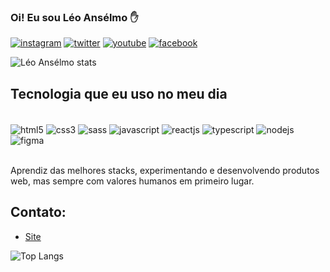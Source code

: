 ### Oi! Eu sou Léo Ansélmo ✋

[![instagram](https://img.shields.io/badge/Instagram-E4405F?style=for-the-badge&logo=instagram&logoColor=white)](https://instagram.com/leonardoanselmo79)
[![twitter](https://img.shields.io/badge/Twitter-1DA1F2?style=for-the-badge&logo=twitter&logoColor=white)](https://twitter.com/barblo)
[![youtube](https://img.shields.io/badge/YouTube-FF0000?style=for-the-badge&logo=youtube&logoColor=white)](https://www.youtube.com/@leoanselmo_)
[![facebook](https://img.shields.io/badge/Facebook-1877F2?style=for-the-badge&logo=facebook&logoColor=white)](https://www.facebook.com/leonardo.anselmo.52/)

![Léo Ansélmo stats](https://github-readme-stats.vercel.app/api?username=leonardoanselmo&show_icons=true&theme=dracula)

## Tecnologia que eu uso no meu dia

<div style="display: inline_block"><br/>
  <img align="center" alt="html5" src="https://img.shields.io/badge/HTML5-E34F26?style=for-the-badge&logo=html5&logoColor=white" />
  <img align="center" alt="css3" src="https://img.shields.io/badge/CSS3-1572B6?style=for-the-badge&logo=css3&logoColor=white" />
  <img align="center" alt="sass" src="https://img.shields.io/badge/Sass-CC6699?style=for-the-badge&logo=sass&logoColor=white" />  
  <img align="center" alt="javascript" src="https://img.shields.io/badge/JavaScript-F7DF1E?style=for-the-badge&logo=javascript&logoColor=black" />
  <img align="center" alt="reactjs" src="https://img.shields.io/badge/React-20232A?style=for-the-badge&logo=react&logoColor=61DAFB" />
  <img align="center" alt="typescript" src="https://img.shields.io/badge/TypeScript-007ACC?style=for-the-badge&logo=typescript&logoColor=white" />  
  <img align="center" alt="nodejs" src="https://img.shields.io/badge/Node.js-43853D?style=for-the-badge&logo=node.js&logoColor=white" />  
  <img align="center" alt="figma" src="https://img.shields.io/badge/Figma-F24E1E?style=for-the-badge&logo=figma&logoColor=white" />    
</div><br/>

Aprendiz das melhores stacks, experimentando e desenvolvendo produtos web, mas sempre com valores humanos em primeiro lugar.

## Contato: 
- [Site](http://www.leoanselmo.com)<br/>

![Top Langs](https://github-readme-stats.vercel.app/api/top-langs/?username=anuraghazra&hide=php,lua,glsl,astro,rust,go)
